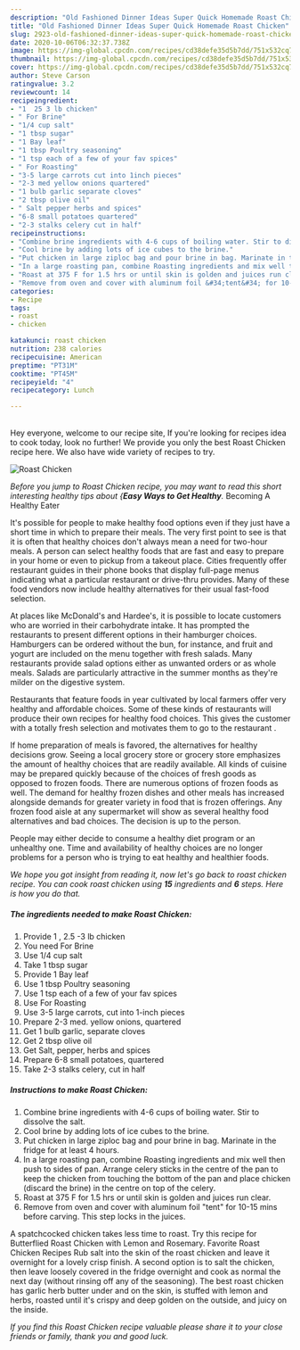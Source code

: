 ```yaml
---
description: "Old Fashioned Dinner Ideas Super Quick Homemade Roast Chicken"
title: "Old Fashioned Dinner Ideas Super Quick Homemade Roast Chicken"
slug: 2923-old-fashioned-dinner-ideas-super-quick-homemade-roast-chicken
date: 2020-10-06T06:32:37.738Z
image: https://img-global.cpcdn.com/recipes/cd38defe35d5b7dd/751x532cq70/roast-chicken-recipe-main-photo.jpg
thumbnail: https://img-global.cpcdn.com/recipes/cd38defe35d5b7dd/751x532cq70/roast-chicken-recipe-main-photo.jpg
cover: https://img-global.cpcdn.com/recipes/cd38defe35d5b7dd/751x532cq70/roast-chicken-recipe-main-photo.jpg
author: Steve Carson
ratingvalue: 3.2
reviewcount: 14
recipeingredient:
- "1  25 3 lb chicken"
- " For Brine"
- "1/4 cup salt"
- "1 tbsp sugar"
- "1 Bay leaf"
- "1 tbsp Poultry seasoning"
- "1 tsp each of a few of your fav spices"
- " For Roasting"
- "3-5 large carrots cut into 1inch pieces"
- "2-3 med yellow onions quartered"
- "1 bulb garlic separate cloves"
- "2 tbsp olive oil"
- " Salt pepper herbs and spices"
- "6-8 small potatoes quartered"
- "2-3 stalks celery cut in half"
recipeinstructions:
- "Combine brine ingredients with 4-6 cups of boiling water. Stir to dissolve the salt."
- "Cool brine by adding lots of ice cubes to the brine."
- "Put chicken in large ziploc bag and pour brine in bag. Marinate in the fridge for at least 4 hours."
- "In a large roasting pan, combine Roasting ingredients and mix well then push to sides of pan. Arrange celery sticks in the centre of the pan to keep the chicken from touching the bottom of the pan and place chicken (discard the brine) in the centre on top of the celery."
- "Roast at 375 F for 1.5 hrs or until skin is golden and juices run clear."
- "Remove from oven and cover with aluminum foil &#34;tent&#34; for 10-15 mins before carving. This step locks in the juices."
categories:
- Recipe
tags:
- roast
- chicken

katakunci: roast chicken 
nutrition: 238 calories
recipecuisine: American
preptime: "PT31M"
cooktime: "PT45M"
recipeyield: "4"
recipecategory: Lunch

---
```

<br>
Hey everyone, welcome to our recipe site, If you're looking for recipes idea to cook today, look no further! We provide you only the best Roast Chicken recipe here. We also have wide variety of recipes to try.
<br>


![Roast Chicken](https://img-global.cpcdn.com/recipes/cd38defe35d5b7dd/751x532cq70/roast-chicken-recipe-main-photo.jpg)

<i>Before you jump to Roast Chicken recipe, you may want to read this short interesting healthy tips about {<strong>Easy Ways to Get Healthy</strong>.</i>
Becoming A Healthy Eater

It's possible for people to make healthy food options even if they just have a short time in which to prepare their meals. The very first point to see is that it is often that healthy choices don't always mean a need for two-hour meals. A person can select healthy foods that are fast and easy to prepare in your home or even to pickup from a takeout place. Cities frequently offer restaurant guides in their phone books that display full-page menus indicating what a particular restaurant or drive-thru provides. Many of these food vendors now include healthy alternatives for their usual fast-food selection.

At places like McDonald's and Hardee's, it is possible to locate customers who are worried in their carbohydrate intake.  It has prompted the restaurants to present different options in their hamburger choices. Hamburgers can be ordered without the bun, for instance, and fruit and yogurt are included on the menu together with fresh salads. Many restaurants provide salad options either as unwanted orders or as whole meals.  Salads are particularly attractive in the summer months as they're milder on the digestive system.

Restaurants that feature foods in year cultivated by local farmers offer very healthy and affordable choices. Some of these kinds of restaurants will produce their own recipes for healthy food choices.  This gives the customer with a totally fresh selection and motivates them to go to the restaurant .

If home preparation of meals is favored, the alternatives for healthy decisions grow. Seeing a local grocery store or grocery store emphasizes the amount of healthy choices that are readily available.  All kinds of cuisine may be prepared quickly because of the choices of fresh goods as opposed to frozen foods. There are numerous options of frozen foods as well. The demand for healthy frozen dishes and other meals has increased alongside demands for greater variety in food that is frozen offerings. Any frozen food aisle at any supermarket will show as several healthy food alternatives and bad choices. The decision is up to the person.

People may either decide to consume a healthy diet program or an unhealthy one. Time and availability of healthy choices are no longer problems for a person who is trying to eat healthy and healthier foods.


<i>We hope you got insight from reading it, now let's go back to roast chicken recipe. You can cook roast chicken using <strong>15</strong> ingredients and <strong>6</strong> steps. Here is how you do that.
</i>

##### The ingredients needed to make Roast Chicken:

1. Provide 1 , 2.5 -3 lb chicken
1. You need  For Brine
1. Use 1/4 cup salt
1. Take 1 tbsp sugar
1. Provide 1 Bay leaf
1. Use 1 tbsp Poultry seasoning
1. Use 1 tsp each of a few of your fav spices
1. Use  For Roasting
1. Use 3-5 large carrots, cut into 1-inch pieces
1. Prepare 2-3 med. yellow onions, quartered
1. Get 1 bulb garlic, separate cloves
1. Get 2 tbsp olive oil
1. Get  Salt, pepper, herbs and spices
1. Prepare 6-8 small potatoes, quartered
1. Take 2-3 stalks celery, cut in half


##### Instructions to make Roast Chicken:

1. Combine brine ingredients with 4-6 cups of boiling water. Stir to dissolve the salt.
1. Cool brine by adding lots of ice cubes to the brine.
1. Put chicken in large ziploc bag and pour brine in bag. Marinate in the fridge for at least 4 hours.
1. In a large roasting pan, combine Roasting ingredients and mix well then push to sides of pan. Arrange celery sticks in the centre of the pan to keep the chicken from touching the bottom of the pan and place chicken (discard the brine) in the centre on top of the celery.
1. Roast at 375 F for 1.5 hrs or until skin is golden and juices run clear.
1. Remove from oven and cover with aluminum foil &#34;tent&#34; for 10-15 mins before carving. This step locks in the juices.


A spatchcocked chicken takes less time to roast. Try this recipe for Butterflied Roast Chicken with Lemon and Rosemary. Favorite Roast Chicken Recipes Rub salt into the skin of the roast chicken and leave it overnight for a lovely crisp finish. A second option is to salt the chicken, then leave loosely covered in the fridge overnight and cook as normal the next day (without rinsing off any of the seasoning). The best roast chicken has garlic herb butter under and on the skin, is stuffed with lemon and herbs, roasted until it&#39;s crispy and deep golden on the outside, and juicy on the inside. 

<i>If you find this Roast Chicken recipe valuable please share it to your close friends or family, thank you and good luck.</i>
